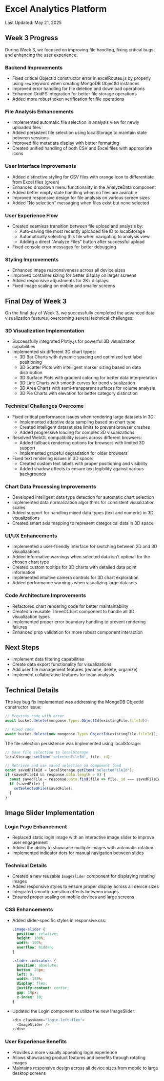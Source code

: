 # Excel Analytics Platform

Last Updated: May 21, 2025

## Week 3 Progress

During Week 3, we focused on improving file handling, fixing critical bugs, and enhancing the user experience:

### Backend Improvements
- Fixed critical ObjectId constructor error in excelRoutes.js by properly using `new` keyword when creating MongoDB ObjectId instances
- Improved error handling for file deletion and download operations
- Enhanced GridFS integration for better file storage operations
- Added more robust token verification for file operations

### File Analysis Enhancements
- Implemented automatic file selection in analysis view for newly uploaded files
- Added persistent file selection using localStorage to maintain state between sessions
- Improved file metadata display with better formatting
- Created unified handling of both CSV and Excel files with appropriate icons

### User Interface Improvements
- Added distinctive styling for CSV files with orange icon to differentiate from Excel files (green)
- Enhanced dropdown menu functionality in the AnalyzeData component
- Added better empty state handling when no files are available
- Improved responsive design for file analysis on various screen sizes
- Added "No selection" messaging when files exist but none selected

### User Experience Flow
- Created seamless transition between file upload and analysis by:
  - Auto-saving the most recently uploaded file ID to localStorage
  - Automatically selecting this file when navigating to analysis view
  - Adding a direct "Analyze Files" button after successful upload
- Fixed console error messages for better debugging

### Styling Improvements
- Enhanced image responsiveness across all device sizes
- Improved container sizing for better display on larger screens
- Added responsive adjustments for 2K+ displays
- Fixed image scaling on mobile and smaller screens

## Final Day of Week 3

On the final day of Week 3, we successfully completed the advanced data visualization features, overcoming several technical challenges:

### 3D Visualization Implementation
- Successfully integrated Plotly.js for powerful 3D visualization capabilities
- Implemented six different 3D chart types:
  - 3D Bar Charts with dynamic spacing and optimized text label positioning
  - 3D Scatter Plots with intelligent marker sizing based on data distribution
  - 3D Surface Plots with gradient coloring for better data interpretation
  - 3D Line Charts with smooth curves for trend visualization
  - 3D Area Charts with semi-transparent surfaces for volume analysis
  - 3D Pie Charts with elevation for better category distinction

### Technical Challenges Overcome
- Fixed critical performance issues when rendering large datasets in 3D:
  - Implemented adaptive data sampling based on chart type
  - Created intelligent dataset size limits to prevent browser crashes
  - Added progressive loading for complex 3D visualizations
- Resolved WebGL compatibility issues across different browsers:
  - Added fallback rendering options for browsers with limited 3D support
  - Implemented graceful degradation for older browsers
- Fixed text rendering issues in 3D space:
  - Created custom text labels with proper positioning and visibility
  - Added shadow effects to ensure text legibility against various backgrounds

### Chart Data Processing Improvements
- Developed intelligent data type detection for automatic chart selection
- Implemented data normalization algorithms for consistent visualization scales
- Added support for handling mixed data types (text and numeric) in 3D visualizations
- Created smart axis mapping to represent categorical data in 3D space

### UI/UX Enhancements
- Implemented a user-friendly interface for switching between 2D and 3D visualizations
- Added informative warnings when selected data isn't optimal for the chosen chart type
- Created custom tooltips for 3D charts with detailed data point information
- Implemented intuitive camera controls for 3D chart exploration
- Added performance warnings when visualizing large datasets

### Code Architecture Improvements
- Refactored chart rendering code for better maintainability
- Created a reusable ThreeDChart component to handle all 3D visualization types
- Implemented proper error boundary handling to prevent rendering failures
- Enhanced prop validation for more robust component interaction

## Next Steps
- Implement data filtering capabilities
- Create data export functionality for visualizations
- Add user file management features (rename, delete, organize)
- Implement collaborative features for team analysis

## Technical Details

The key bug fix implemented was addressing the MongoDB ObjectId constructor issue:

```javascript
// Previous code with error
await bucket.delete(mongoose.Types.ObjectId(existingFile.fileId));

// Fixed code
await bucket.delete(new mongoose.Types.ObjectId(existingFile.fileId));
```

The file selection persistence was implemented using localStorage:

```javascript
// Save file selection to localStorage
localStorage.setItem('selectedFileId', file._id);

// Retrieve and use saved selection on component load
const savedFileId = localStorage.getItem('selectedFileId');
if (savedFileId && response.data.length > 0) {
  const savedFile = response.data.find(file => file._id === savedFileId);
  if (savedFile) {
    setSelectedFile(savedFile);
  }
}
```

## Image Slider Implementation

### Login Page Enhancement
- Replaced static login image with an interactive image slider to improve user engagement
- Added the ability to showcase multiple images with automatic rotation
- Implemented indicator dots for manual navigation between slides

### Technical Details
- Created a new reusable `ImageSlider` component for displaying rotating images
- Added responsive styles to ensure proper display across all device sizes
- Integrated smooth transition effects between images
- Ensured proper scaling on mobile devices and large screens

### CSS Enhancements
- Added slider-specific styles in responsive.css:
  ```css
  .image-slider {
    position: relative;
    height: 100%;
    width: 100%;
    overflow: hidden;
  }

  .slider-indicators {
    position: absolute;
    bottom: 20px;
    left: 0;
    width: 100%;
    display: flex;
    justify-content: center;
    gap: 10px;
    z-index: 10;
  }
  ```

- Updated the Login component to utilize the new ImageSlider:
  ```javascript
  <div className="login-left-flex">
    <ImageSlider />
  </div>
  ```

### User Experience Benefits
- Provides a more visually appealing login experience
- Allows showcasing product features and benefits through rotating images
- Maintains responsive design across all device sizes from mobile to large desktop screens
